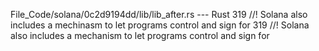 File_Code/solana/0c2d9194dd/lib/lib_after.rs --- Rust
319 //! Solana also includes a mechinasm to let programs control and sign for                                                                                319 //! Solana also includes a mechanism to let programs control and sign for


